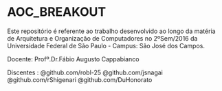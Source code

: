 # AOC_BREAKOUT

Este repositório é referente ao trabalho desenvolvido ao longo da matéria de Arquitetura e Organização de Computadores no 2ºSem/2016 da Universidade Federal de São Paulo - Campus: São José dos Campos.

Docente: Profº.Dr.Fábio Augusto Cappabianco

Discentes :	@github.com/robl-25
			@github.com/jsnagai
			@github.com/rShigenari
			@github.com/DuHonorato

